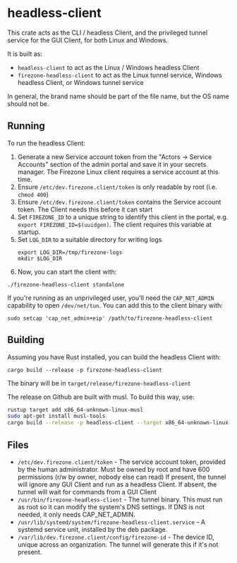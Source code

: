 # headless-client

This crate acts as the CLI / headless Client, and the privileged tunnel service for the GUI Client, for both Linux and Windows.

It is built as:

- `headless-client` to act as the Linux / Windows headless Client
- `firezone-headless-client` to act as the Linux tunnel service, Windows headless Client, or Windows tunnel service

In general, the brand name should be part of the file name, but the OS name should not be.

## Running

To run the headless Client:

1. Generate a new Service account token from the "Actors -> Service Accounts"
   section of the admin portal and save it in your secrets manager. The Firezone
   Linux client requires a service account at this time.
1. Ensure `/etc/dev.firezone.client/token` is only readable by root (i.e. `chmod 400`)
1. Ensure `/etc/dev.firezone.client/token` contains the Service account token. The Client needs this before it can start
1. Set `FIREZONE_ID` to a unique string to identify this client in the portal,
   e.g. `export FIREZONE_ID=$(uuidgen)`. The client requires this variable at
   startup.
1. Set `LOG_DIR` to a suitable directory for writing logs
   ```
   export LOG_DIR=/tmp/firezone-logs
   mkdir $LOG_DIR
   ```
1. Now, you can start the client with:

```
./firezone-headless-client standalone
```

If you're running as an unprivileged user, you'll need the `CAP_NET_ADMIN`
capability to open `/dev/net/tun`. You can add this to the client binary with:

```
sudo setcap 'cap_net_admin+eip' /path/to/firezone-headless-client
```

## Building

Assuming you have Rust installed, you can build the headless Client with:

```
cargo build --release -p firezone-headless-client
```

The binary will be in `target/release/firezone-headless-client`

The release on Github are built with musl. To build this way, use:

```bash
rustup target add x86_64-unknown-linux-musl
sudo apt-get install musl-tools
cargo build --release -p headless-client --target x86_64-unknown-linux-musl
```

## Files

- `/etc/dev.firezone.client/token` - The service account token, provided by the human administrator. Must be owned by root and have 600 permissions (r/w by owner, nobody else can read) If present, the tunnel will ignore any GUI Client and run as a headless Client. If absent, the tunnel will wait for commands from a GUI Client
- `/usr/bin/firezone-headless-client` - The tunnel binary. This must run as root so it can modify the system's DNS settings. If DNS is not needed, it only needs CAP_NET_ADMIN.
- `/usr/lib/systemd/system/firezone-headless-client.service` - A systemd service unit, installed by the deb package.
- `/var/lib/dev.firezone.client/config/firezone-id` - The device ID, unique across an organization. The tunnel will generate this if it's not present.
